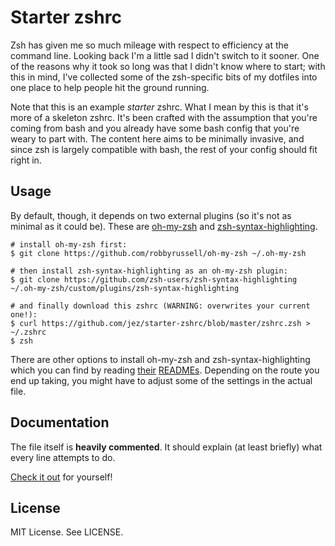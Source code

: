 # Starter zshrc

Zsh has given me so much mileage with respect to efficiency at the command line.
Looking back I'm a little sad I didn't switch to it sooner. One of the reasons
why it took so long was that I didn't know where to start; with this in mind,
I've collected some of the zsh-specific bits of my dotfiles into one place to
help people hit the ground running.

Note that this is an example _starter_ zshrc. What I mean by this is that it's
more of a skeleton zshrc. It's been crafted with the assumption that you're
coming from bash and you already have some bash config that you're weary to
part with. The content here aims to be minimally invasive, and since zsh is
largely compatible with bash, the rest of your config should fit right in.

## Usage

By default, though, it depends on two external plugins (so it's not as minimal
as it could be). These are [oh-my-zsh][1] and [zsh-syntax-highlighting][2].


```console
# install oh-my-zsh first:
$ git clone https://github.com/robbyrussell/oh-my-zsh ~/.oh-my-zsh

# then install zsh-syntax-highlighting as an oh-my-zsh plugin:
$ git clone https://github.com/zsh-users/zsh-syntax-highlighting ~/.oh-my-zsh/custom/plugins/zsh-syntax-highlighting

# and finally download this zshrc (WARNING: overwrites your current one!):
$ curl https://github.com/jez/starter-zshrc/blob/master/zshrc.zsh > ~/.zshrc
$ zsh
```

There are other options to install oh-my-zsh and zsh-syntax-highlighting which
you can find by reading [their][1] [READMEs][2]. Depending on the route you end
up taking, you might have to adjust some of the settings in the actual file.

[1]: https://github.com/robbyrussell/oh-my-zsh
[2]: https://github.com/zsh-users/zsh-syntax-highlighting


## Documentation

The file itself is __heavily commented__. It should explain (at least briefly)
what every line attempts to do.

[Check it out][zshrc] for yourself!

[zshrc]: zshrc.zsh


## License

MIT License. See LICENSE.
